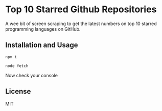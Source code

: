 # Top 10 Starred Github Repositories

A wee bit of screen scraping to get the latest numbers on top 10 starred programming languages on GitHub.

## Installation and Usage

```npm i```

```node fetch```

Now check your console

## License

MIT